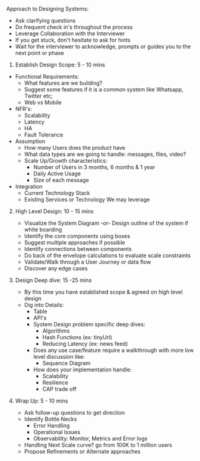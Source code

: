 Approach to Designing Systems:
   - Ask clarifying questions
   - Do frequent check in's throughout the process
   - Leverage Collaboration with the Interviewer
   - If you get stuck, don't hesitate to ask for hints
   - Wait for the interviewer to acknowledge, prompts or guides you to the next point or phase
   
1)  Establish Design Scope: 5 - 10 mins
   - Functional Requirements:
     - What features are we building? 
     - Suggest some features if it is a common system like Whatsapp, Twitter etc;
     - Web vs Mobile
   - NFR's:
     - Scalability
     - Latency
     - HA
     - Fault Tolerance
   - Assumption
     - How many Users does the product have
     - What data types are we going to handle: messages, files, video?
     - Scale Up/Growth characteristics:
       - Number of Users in 3 months, 6 months & 1 year
       - Daily Active Usage
       - Size of each message
   - Integration
     - Current Technology Stack
     - Existing Services or Technology We may leverage

2) High Level Design: 10 - 15 mins
    - Visualize the System Diagram -or- Design outline of the system if white boarding
    - Identify the core components using boxes
    - Suggest multiple approaches if possible
    - Identify connections between components
    - Do back of the envelope calculations to evaluate scale constraints
    - Validate/Walk through a User Journey or data flow
    - Discover any edge cases

3) Design Deep dive: 15 -25 mins
   - By this time you have established scope & agreed on high level design
   - Dig into Details:
     - Table
     - API's
     - System Design problem specific deep dives:
       - Algorithms 
       - Hash Functions (ex: tinyUrl)
       - Reducing Latency (ex: news feed)
     - Does any use case/feature require a walkthrough with more low level discussion like:
       - Sequence Diagram
     - How does your implementation handle:
       - Scalability
       - Resilience
       - CAP trade off
      
4) Wrap Up:  5 - 10 mins
   - Ask follow-up questions to get direction
   - Identify Bottle Necks
     - Error Handling
     - Operational Issues
     - Observability: Monitor, Metrics and Error logs
   - Handling Next Scale curve? go from 100K to 1 million users
   - Propose Refinements or Alternate approaches